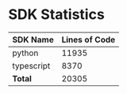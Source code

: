 # SDK Statistics

| SDK Name | Lines of Code |
| -------- | ------------- |
| python | 11935 |
| typescript | 8370 |
| **Total** | 20305 |
